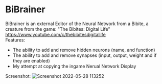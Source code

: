 # BiBrainer

BiBrainer is an external Editor of the Neural Network from a Bibite, a creature from the game:
"The Bibites: Digital Life"     https://www.youtube.com/c/thebibitesdigitallife  
Features:

  - The ability to add and remove hidden neurons (name, and function)
  - The ability to add and remove synapses (input, output, weight and if they are enabled)
  - My attempt at copying the ingame Nerual Network Display

Screenshot:
  ![Screenshot 2022-05-28 113252](https://user-images.githubusercontent.com/79007910/170820032-103394aa-8f5a-404b-89e7-db4078e8d307.jpg)
